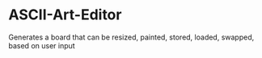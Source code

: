# ASCII-Art-Editor
Generates a board that can be resized, painted, stored, loaded, swapped, based on user input
